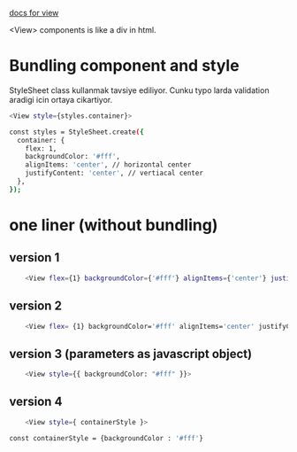 [docs for view](https://reactnative.dev/docs/view)

\<View\> components is like a div in html.


# Bundling component and style

StyleSheet class kullanmak tavsiye ediliyor. Cunku typo larda validation aradigi icin ortaya cikartiyor.

```.sh
<View style={styles.container}>
```
```.sh
const styles = StyleSheet.create({
  container: {
    flex: 1,
    backgroundColor: '#fff',
    alignItems: 'center', // horizontal center
    justifyContent: 'center', // vertiacal center
  },
});
```

# one liner (without bundling)
## version 1
```.sh
    <View flex={1} backgroundColor={'#fff'} alignItems={'center'} justifyContent={'center'} >
```
## version 2
```.sh
    <View flex= {1} backgroundColor='#fff' alignItems='center' justifyContent='center' >
```
## version 3 (parameters as javascript object)
```.sh
    <View style={{ backgroundColor: "#fff" }}>
```

## version 4
```.sh
    <View style={ containerStyle }>
```
```.sh
const containerStyle = {backgroundColor : '#fff'}
```
